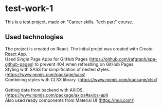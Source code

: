 # test-work-1
This is a test project, made on "Career skills. Tech part" course.

## Used technologies
The project is created on React. The initial projet was created with Create React App. \
Used Single Page Apps for GitHub Pages (https://github.com/rafgraph/spa-github-pages) to prevent 404 when refreshing on GitHub Pages \
Styling with SASS for simplification of nested styles. (https://www.npmjs.com/package/sass) \
Combining styles with CLSX library. (https://www.npmjs.com/package/clsx) \
\
Getting data from backend with AXIOS. (https://www.npmjs.com/package/axios#axios-api) \
Also used ready components from Material UI (https://mui.com/)
